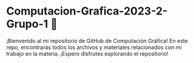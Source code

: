# Computacion-Grafica-2023-2-Grupo-1 🚀

¡Bienvenido al mi repositorio de GitHub de Computación Gráfica! En este repo, encontrarás todos los archivos y materiales relacionados con mi trabajo en la materia. ¡Espero disfrutes explorando el repositorio!

